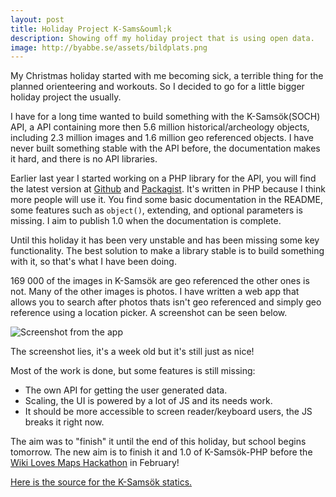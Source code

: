 ```yaml
---
layout: post
title: Holiday Project K-Sams&ouml;k
description: Showing off my holiday project that is using open data.
image: http://byabbe.se/assets/bildplats.png
---
```

My Christmas holiday started with me becoming sick, a terrible thing for the planned orienteering and workouts. So I decided to go for a little bigger holiday project the usually.

I have for a long time wanted to build something with the K-Sams&ouml;k(SOCH) API, a API containing more then 5.6 million historical/archeology objects, including 2.3 million images and 1.6 million geo referenced objects. I have never built something stable with the API before, the documentation makes it hard, and there is no API libraries.

Earlier last year I started working on a PHP library for the API, you will find the latest version at [Github][0] and [Packagist][1]. It's written in PHP because I think more people will use it. You find some basic documentation in the README, some features such as `object()`, extending, and optional parameters is missing. I aim to publish 1.0 when the documentation is complete. 

Until this holiday it has been very unstable and has been missing some key functionality. The best solution to make a library stable is to build something with it, so that's what I have been doing.

169 000 of the images in K-Sams&ouml;k are geo referenced the other ones is not. Many of the other images is photos. I have written a web app that allows you to search after photos thats isn't geo referenced and simply geo reference using a location picker. A screenshot can be seen below.

![Screenshot from the app][3]

The screenshot lies, it's a week old but it's still just as nice!

Most of the work is done, but some features is still missing:

 - The own API for getting the user generated data.
 - Scaling, the UI is powered by a lot of JS and its needs work.
 - It should be more accessible to screen reader/keyboard users, the JS breaks it right now.

The aim was to "finish" it until the end of this holiday, but school begins tomorrow. The new aim is to finish it and 1.0 of K-Sams&ouml;k-PHP before the [Wiki Loves Maps Hackathon][4] in February!

[Here is the source for the K-Sams&ouml;k statics.][5]

[0]: https://github.com/Abbe98/ksamsok-php
[1]: https://packagist.org/packages/abbe98/ksamsok-php
[3]: http://byabbe.se/assets/bildplats.png
[4]: http://wikilovesmaps.wikimedia.fi/
[5]: http://www.k-blogg.se/2014/12/23/k-samsok-2014-tio-punkter/